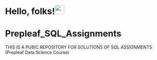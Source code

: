 # **Hello, folks!**<img src="https://raw.githubusercontent.com/MartinHeinz/MartinHeinz/master/wave.gif" width="30px">

# Prepleaf_SQL_Assignments
THIS IS A PUBIC REPOSITORY FOR SOLUTIONS OF SQL ASSIGNMENTS (Prepleaf Data Science Course)
